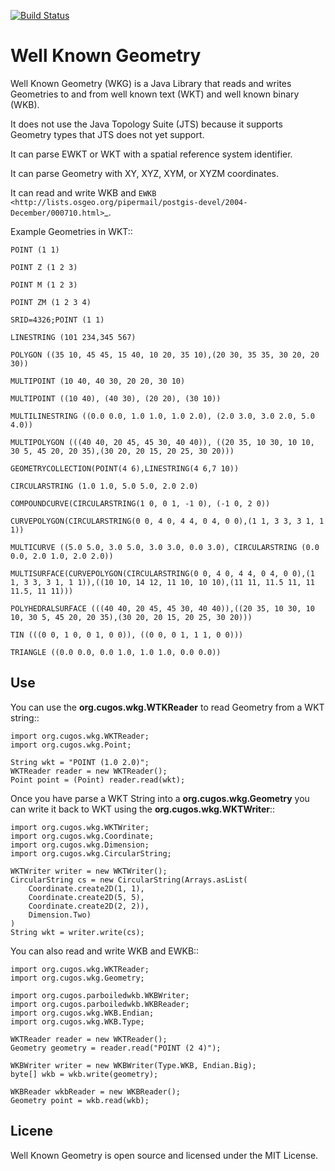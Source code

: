 [![Build Status](https://travis-ci.org/jericks/wkg.svg?branch=master)](https://travis-ci.org/jericks/wkg)

Well Known Geometry
===================
Well Known Geometry (WKG) is a Java Library that reads and writes Geometries to and from well known text (WKT) and well known binary (WKB).

It does not use the Java Topology Suite (JTS) because it supports Geometry types that JTS does not yet support.  

It can parse EWKT or WKT with a spatial reference system identifier. 

It can parse Geometry with XY, XYZ, XYM, or XYZM coordinates.

It can read and write WKB and `EWKB <http://lists.osgeo.org/pipermail/postgis-devel/2004-December/000710.html>`_.

Example Geometries in WKT::

    POINT (1 1)

    POINT Z (1 2 3)

    POINT M (1 2 3)

    POINT ZM (1 2 3 4)

    SRID=4326;POINT (1 1)

    LINESTRING (101 234,345 567)

    POLYGON ((35 10, 45 45, 15 40, 10 20, 35 10),(20 30, 35 35, 30 20, 20 30))

    MULTIPOINT (10 40, 40 30, 20 20, 30 10)

    MULTIPOINT ((10 40), (40 30), (20 20), (30 10))

    MULTILINESTRING ((0.0 0.0, 1.0 1.0, 1.0 2.0), (2.0 3.0, 3.0 2.0, 5.0 4.0))

    MULTIPOLYGON (((40 40, 20 45, 45 30, 40 40)), ((20 35, 10 30, 10 10, 30 5, 45 20, 20 35),(30 20, 20 15, 20 25, 30 20)))

    GEOMETRYCOLLECTION(POINT(4 6),LINESTRING(4 6,7 10))

    CIRCULARSTRING (1.0 1.0, 5.0 5.0, 2.0 2.0)

    COMPOUNDCURVE(CIRCULARSTRING(1 0, 0 1, -1 0), (-1 0, 2 0))

    CURVEPOLYGON(CIRCULARSTRING(0 0, 4 0, 4 4, 0 4, 0 0),(1 1, 3 3, 3 1, 1 1))

    MULTICURVE ((5.0 5.0, 3.0 5.0, 3.0 3.0, 0.0 3.0), CIRCULARSTRING (0.0 0.0, 2.0 1.0, 2.0 2.0))

    MULTISURFACE(CURVEPOLYGON(CIRCULARSTRING(0 0, 4 0, 4 4, 0 4, 0 0),(1 1, 3 3, 3 1, 1 1)),((10 10, 14 12, 11 10, 10 10),(11 11, 11.5 11, 11 11.5, 11 11)))

    POLYHEDRALSURFACE (((40 40, 20 45, 45 30, 40 40)),((20 35, 10 30, 10 10, 30 5, 45 20, 20 35),(30 20, 20 15, 20 25, 30 20)))

    TIN (((0 0, 1 0, 0 1, 0 0)), ((0 0, 0 1, 1 1, 0 0)))

    TRIANGLE ((0.0 0.0, 0.0 1.0, 1.0 1.0, 0.0 0.0))

Use
---
You can use the **org.cugos.wkg.WTKReader** to read Geometry from a WKT string::

    import org.cugos.wkg.WKTReader;
    import org.cugos.wkg.Point;

    String wkt = "POINT (1.0 2.0)";
    WKTReader reader = new WKTReader();
    Point point = (Point) reader.read(wkt);

Once you have parse a WKT String into a **org.cugos.wkg.Geometry** you can write it back to WKT using the **org.cugos.wkg.WKTWriter**::

    import org.cugos.wkg.WKTWriter;
    import org.cugos.wkg.Coordinate;
    import org.cugos.wkg.Dimension;
    import org.cugos.wkg.CircularString;

    WKTWriter writer = new WKTWriter();
    CircularString cs = new CircularString(Arrays.asList(
        Coordinate.create2D(1, 1),
        Coordinate.create2D(5, 5),
        Coordinate.create2D(2, 2)),
        Dimension.Two)
    )
    String wkt = writer.write(cs);

You can also read and write WKB and EWKB::

    import org.cugos.wkg.WKTReader;
    import org.cugos.wkg.Geometry;

    import org.cugos.parboiledwkb.WKBWriter;
    import org.cugos.parboiledwkb.WKBReader;
    import org.cugos.wkg.WKB.Endian;
    import org.cugos.wkg.WKB.Type;

    WKTReader reader = new WKTReader();
    Geometry geometry = reader.read("POINT (2 4)");

    WKBWriter writer = new WKBWriter(Type.WKB, Endian.Big);
    byte[] wkb = wkb.write(geometry);

    WKBReader wkbReader = new WKBReader();
    Geometry point = wkb.read(wkb);

Licene
------
Well Known Geometry is open source and licensed under the MIT License.